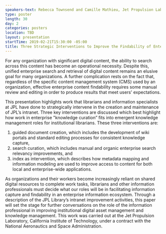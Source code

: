 ```yaml
---
speakers-text: Rebecca Townsend and Camille Mathieu, Jet Propulsion Laboratory, California Institute of Technology
type: poster
length: 30
day: 2
categories: posters
location: TBD
layout: presentation
startTime: 2019-02-21T15:30:00 -05:00
title: Three Strategic Interventions to Improve the Findability of Enterprise Content
---
```

For any organization with significant digital content, the ability to search across this content has become an operational necessity. Despite this, unified enterprise search and retrieval of digital content remains an elusive goal for many organizations. A further complication rests on the fact that, regardless of the specific content management system (CMS) used by an organization, effective enterprise content findability requires some manual review and editing in order to produce results that meet users' expectations. 

This presentation highlights work that librarians and information specialists at JPL have done to strategically intervene in the creation and maintenance of JPL’s intranet. Three key interventions are discussed which best highlight how work in enterprise "knowledge curation” fits into emergent knowledge management roles for institutional librarians. These three interventions are: 

1. guided document creation, which includes the development of wiki portals and standard editing processes for consistent knowledge capture, 
2. search curation, which includes manual and organic enterprise search relevancy improvements, and 
3. index as intervention, which describes how metadata mapping and information modeling are used to improve access to content for both local and enterprise-wide applications. 

As organizations and their workers become increasingly reliant on shared digital resources to complete work tasks, librarians and other information professionals must decide what our roles will be in facilitating information capture and findability in an enterprise information ecosystem. Through a description of the JPL Library’s intranet improvement activities, this paper will set the stage for further conversations on the role of the information professional in improving institutional digital asset management and knowledge management. This work was carried out at the Jet Propulsion Laboratory, California Institute of Technology, under a contract with the National Aeronautics and Space Administration.
